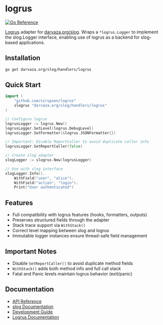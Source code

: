 # logrus

[![Go Reference][godoc-badge]][godoc]

[godoc]: https://pkg.go.dev/darvaza.org/slog/handlers/logrus
[godoc-badge]: https://pkg.go.dev/badge/darvaza.org/slog/handlers/logrus.svg

[Logrus](https://github.com/sirupsen/logrus) adapter for
[darvaza.org/slog](https://github.com/darvaza-proxy/slog).
Wraps a `*logrus.Logger` to implement the slog.Logger interface, enabling use of
logrus as a backend for slog-based applications.

## Installation

```bash
go get darvaza.org/slog/handlers/logrus
```

## Quick Start

```go
import (
    "github.com/sirupsen/logrus"
    slogrus "darvaza.org/slog/handlers/logrus"
)

// Configure logrus
logrusLogger := logrus.New()
logrusLogger.SetLevel(logrus.DebugLevel)
logrusLogger.SetFormatter(&logrus.JSONFormatter{})

// Important: Disable ReportCaller to avoid duplicate caller info
logrusLogger.SetReportCaller(false)

// Create slog adapter
slogLogger := slogrus.New(logrusLogger)

// Use with slog interface
slogLogger.Info().
    WithField("user", "alice").
    WithField("action", "login").
    Print("User authenticated")
```

## Features

- Full compatibility with logrus features (hooks, formatters, outputs)
- Preserves structured fields through the adapter
- Stack trace support via `WithStack()`
- Correct level mapping between slog and logrus
- Immutable logger instances ensure thread-safe field management

## Important Notes

- Disable `SetReportCaller()` to avoid duplicate method fields
- `WithStack()` adds both method info and full call stack
- Fatal and Panic levels maintain logrus behavior (exit/panic)

## Documentation

- [API Reference](https://pkg.go.dev/darvaza.org/slog/handlers/logrus)
- [slog Documentation](https://github.com/darvaza-proxy/slog)
- [Development Guide](AGENT.md)
- [Logrus Documentation](https://github.com/sirupsen/logrus)
